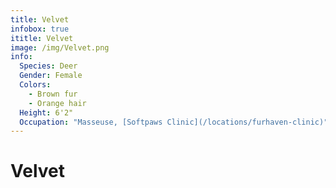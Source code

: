 ```yaml
---
title: Velvet
infobox: true
ititle: Velvet
image: /img/Velvet.png
info: 
  Species: Deer
  Gender: Female
  Colors: 
    - Brown fur
    - Orange hair
  Height: 6'2"
  Occupation: "Masseuse, [Softpaws Clinic](/locations/furhaven-clinic)"
---
```


# Velvet
